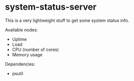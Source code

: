 system-status-server
====================

This is a very lightweight stuff to get some system status info.

Available nodes:
- Uptime
- Load
- CPU (number of cores)
- Memory usage

Dependencies:
- psutil